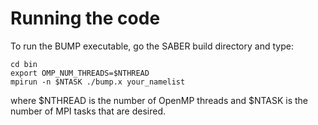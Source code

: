 # Running the code

To run the BUMP executable, go the SABER build directory and type:

    cd bin
    export OMP_NUM_THREADS=$NTHREAD
    mpirun -n $NTASK ./bump.x your_namelist

where $NTHREAD is the number of OpenMP threads and $NTASK is the number of MPI tasks that are desired.
